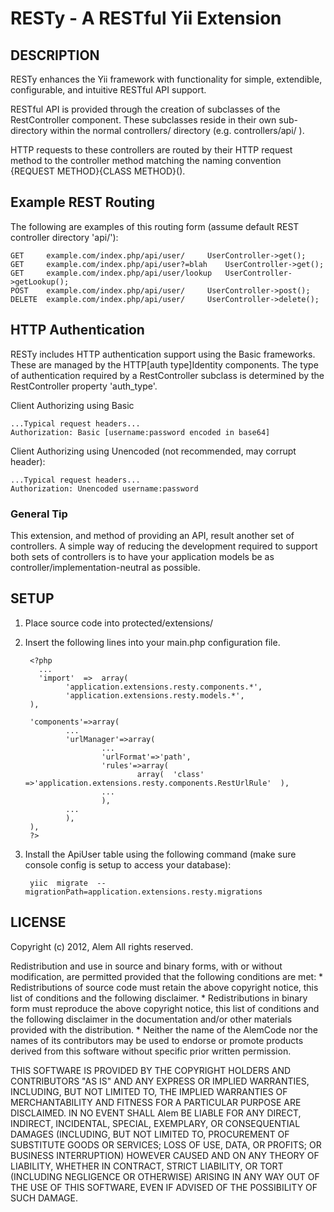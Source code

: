 RESTy - A RESTful Yii Extension
===============================

DESCRIPTION
---------------

RESTy enhances the Yii framework with functionality for simple, extendible, 
configurable, and intuitive RESTful API support.

RESTful API is provided through the creation of subclasses of the RestController 
component. These subclasses reside in their own sub-directory within the normal controllers/
directory (e.g. controllers/api/ ).

HTTP requests to these controllers are routed by their HTTP request method 
to the controller method matching the naming convention {REQUEST METHOD}{CLASS METHOD}().

## Example REST Routing

The following are examples of this routing form 
(assume default REST controller directory 'api/'):

	GET 	example.com/index.php/api/user/		UserController->get();
	GET 	example.com/index.php/api/user?=blah	UserController->get();
	GET 	example.com/index.php/api/user/lookup	UserController->getLookup();
	POST 	example.com/index.php/api/user/		UserController->post();
	DELETE 	example.com/index.php/api/user/		UserController->delete();
	
## HTTP Authentication

RESTy includes HTTP authentication support using the Basic frameworks.
These are managed by the HTTP[auth type]Identity components. The type of authentication
required by a RestController subclass is determined by the RestController property 'auth_type'.

Client Authorizing using Basic
	
	...Typical request headers...
	Authorization: Basic [username:password encoded in base64]
	
Client Authorizing using Unencoded (not recommended, may corrupt header):

	...Typical request headers...
	Authorization: Unencoded username:password


<!--
Client Authorizing using Digest [Not Supported Yet]

	...Typical request headers...
	 Authorization: Digest username="Mufasa",
                 realm="testrealm@host.com",
                 nonce="dcd98b7102dd2f0e8b11d0f600bfb0c093",
                 uri="/dir/index.html",
                 qop=auth,
                 nc=00000001,
                 cnonce="0a4f113b",
                 response="6629fae49393a05397450978507c4ef1",
                 opaque="5ccc069c403ebaf9f0171e9517f40e41"
-->

### General Tip

This extension, and method of providing an API, result another set of controllers.
A simple way of reducing the development required to support both sets of controllers 
is to have your application models be as controller/implementation-neutral as possible.


SETUP
---------------

1. Place source code into protected/extensions/
2. Insert the following lines into your main.php configuration file.


        <?php
          ...
          'import'  =>  array(
                'application.extensions.resty.components.*',
                'application.extensions.resty.models.*',
        ),

        'components'=>array(
                ...
                'urlManager'=>array(
                        ...
                        'urlFormat'=>'path',
                        'rules'=>array(
                                array(  'class'  =>'application.extensions.resty.components.RestUrlRule'  ),
                        ...
                        ),
                ...
                ),
        ),
        ?>

3. Install the ApiUser table using the following command (make sure console config is setup to access your database):


        yiic  migrate  --migrationPath=application.extensions.resty.migrations


LICENSE
---------------

Copyright (c) 2012, Alem
All rights reserved.

Redistribution and use in source and binary forms, with or without
modification, are permitted provided that the following conditions are met:
    * Redistributions of source code must retain the above copyright
      notice, this list of conditions and the following disclaimer.
    * Redistributions in binary form must reproduce the above copyright
      notice, this list of conditions and the following disclaimer in the
      documentation and/or other materials provided with the distribution.
    * Neither the name of the AlemCode nor the
      names of its contributors may be used to endorse or promote products
      derived from this software without specific prior written permission.

THIS SOFTWARE IS PROVIDED BY THE COPYRIGHT HOLDERS AND CONTRIBUTORS "AS IS" AND
ANY EXPRESS OR IMPLIED WARRANTIES, INCLUDING, BUT NOT LIMITED TO, THE IMPLIED
WARRANTIES OF MERCHANTABILITY AND FITNESS FOR A PARTICULAR PURPOSE ARE
DISCLAIMED. IN NO EVENT SHALL Alem BE LIABLE FOR ANY
DIRECT, INDIRECT, INCIDENTAL, SPECIAL, EXEMPLARY, OR CONSEQUENTIAL DAMAGES
(INCLUDING, BUT NOT LIMITED TO, PROCUREMENT OF SUBSTITUTE GOODS OR SERVICES;
LOSS OF USE, DATA, OR PROFITS; OR BUSINESS INTERRUPTION) HOWEVER CAUSED AND
ON ANY THEORY OF LIABILITY, WHETHER IN CONTRACT, STRICT LIABILITY, OR TORT
(INCLUDING NEGLIGENCE OR OTHERWISE) ARISING IN ANY WAY OUT OF THE USE OF THIS
SOFTWARE, EVEN IF ADVISED OF THE POSSIBILITY OF SUCH DAMAGE.
